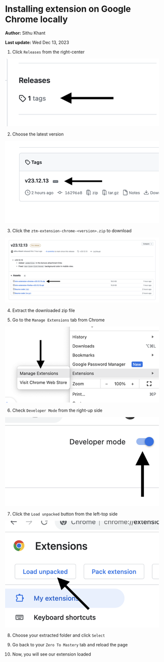 # Installing extension on Google Chrome locally

**Author:** Sithu Khant

**Last update:** Wed Dec 13, 2023


1. Click `Releases` from the right-center

![](./images/c-steps/c-step-1.png)

2. Choose the latest version

![](./images/c-steps/c-step-2.png)

3. Click the `ztm-extension-chrome-<version>.zip` to download

![](./images/c-steps/c-step-3.png)

4. Extract the downloaded zip file

5. Go to the `Manage Extensions` tab from Chrome

![](./images/c-steps/c-step-5.png)

6. Check `Developer Mode` from the right-up side

![](./images/c-steps/c-step-6.png)

7. Click the `Load unpacked` button from the left-top side

![](./images/c-steps/c-step-7.png)

8. Choose your extracted folder and click `Select`

9. Go back to your `Zero To Mastery` tab and reload the page

10. Now, you will see our extension loaded
